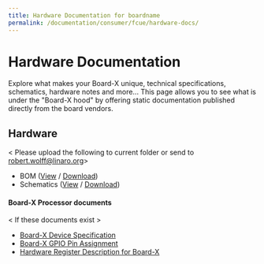```yaml
---
title: Hardware Documentation for boardname
permalink: /documentation/consumer/fcue/hardware-docs/
---
```


# Hardware Documentation

Explore what makes your Board-X unique, technical specifications, schematics, hardware notes and more... This page allows you to see what is under the "Board-X hood" by offering static documentation published directly from the board vendors.

## Hardware

< Please upload the following to current folder or send to robert.wolff@linaro.org>

- BOM ([View]() / [Download]())
- Schematics ([View]() / [Download]())

#### Board-X Processor documents

< If these documents exist >

- [Board-X Device Specification]()
- [Board-X GPIO Pin Assignment]()
- [Hardware Register Description for Board-X]()
